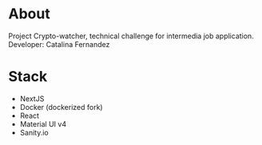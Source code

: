 # About
Project Crypto-watcher, technical challenge for intermedia job application.
Developer: Catalina Fernandez

# Stack
- NextJS
- Docker (dockerized fork)
- React
- Material UI v4
- Sanity.io